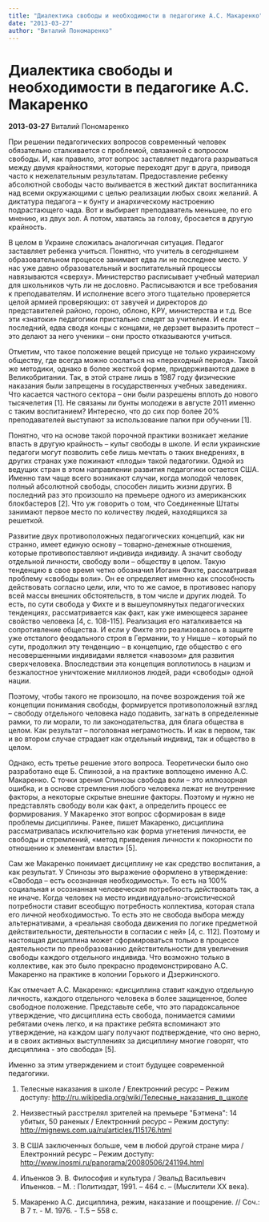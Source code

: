 ```yaml
---
title: "Диалектика свободы и необходимости в педагогике А.С. Макаренко"
date: "2013-03-27"
author: "Виталий Пономаренко"
---
```


# Диалектика свободы и необходимости в педагогике А.С. Макаренко

**2013-03-27** Виталий Пономаренко

При решении педагогических вопросов современный человек обязательно сталкивается с проблемой, связанной с вопросом свободы. И, как правило, этот вопрос заставляет педагога разрываться между двумя крайностями, которые переходят друг в друга, приводя часто к нежелательным результатам. Предоставление ребенку абсолютной свободы часто выливается в жесткий диктат воспитанника над всеми окружающими с целью реализации любых своих желаний. А диктатура педагога – к бунту и анархическому настроению подрастающего чада. Вот и выбирает преподаватель меньшее, по его мнению, из двух зол. А потом, хватаясь за голову, бросается в другую крайность.

В целом в Украине сложилась аналогичная ситуация. Педагог заставляет ребенка учиться. Понятно, что учитель в сегодняшнем образовательном процессе занимает едва ли не последнее место. У нас уже давно образовательный и воспитательный процессы навязываются «сверху». Министерство расписывает учебный материал для школьников чуть ли не дословно. Расписываются и все требования к преподавателям. И исполнение всего этого тщательно проверяется целой армией проверяющих: от завучей и директоров до представителей районо, гороно, облоно, КРУ, министерства и т.д. Все эти «знатоки» педагогики пристально следят за учителем. И если последний, едва сводя концы с концами, не дерзает выразить протест – это делают за него ученики – они просто отказываются учиться.

Отметим, что такое положение вещей присуще не только украинскому обществу, где всегда можно сослаться на «переходный период». Такой же методики, однако в более жесткой форме, придерживаются даже в Великобритании. Так, в этой стране лишь в 1987 году физические наказания были запрещены в государственных учебных заведениях. Что касается частного сектора – они были разрешены вплоть до нового тысячелетия [1]. Не связаны ли бунты молодежи в августе 2011 именно с таким воспитанием? Интересно, что до сих пор более 20% преподавателей выступают за использование палки при обучении [1].

Понятно, что на основе такой порочной практики возникает желание впасть в другую крайность – культ свободы в школе. И если украинские педагоги могут позволить себе лишь мечтать о таких внедрениях, в других странах уже пожинают «плоды» такой педагогики. Одной из ведущих стран в этом направлении развития педагогики остается США. Именно там чаще всего возникают случаи, когда молодой человек, полный абсолютной свободы, способен лишить жизни других. В последний раз это произошло на премьере одного из американских блокбастеров [2]. Что уж говорить о том, что Соединенные Штаты занимают первое место по количеству людей, находящихся за решеткой.

Развитие двух противоположных педагогических концепций, как ни странно, имеет единую основу – товарно-денежные отношения, которые противопоставляют индивида индивиду. А значит свободу отдельной личности, свободу воли – обществу в целом. Такую тенденцию в свое время четко обозначил Иоганн Фихте, рассматривая проблему «свободы воли». Он ее определяет именно как способность действовать согласно цели, или, что то же самое, в противовес напору всей массы внешних обстоятельств, в том числе и других людей. То есть, по сути свобода у Фихте и в вышеупомянутых педагогических тенденциях, рассматривается как факт, как уже имеющееся заранее свойство человека [4, с. 108-115]. Реализация его наталкивается на сопротивление общества. И если у Фихте это реализовалось в защите уже отсталого феодального строя в Германии, то у Ницше – который по сути, продолжил эту тенденцию – в концепцию, где общество с его несовершенными индивидами является «навозом» для развития сверхчеловека. Впоследствии эта концепция воплотилось в нацизм и безжалостное уничтожение миллионов людей, ради «свободы» одной нации.

Поэтому, чтобы такого не произошло, на почве возрождения той же концепции понимания свободы, формируется противоположный взгляд – свободу отдельного человека надо подавить, загнать в определенные рамки, то ли морали, то ли законодательства, для блага общества в целом. Как результат – поголовная неграмотность. И как в первом, так и во втором случае страдает как отдельный индивид, так и общество в целом.

Однако, есть третье решение этого вопроса. Теоретически было оно разработано еще Б. Спинозой, а на практике воплощено именно А.С. Макаренко. С точки зрения Спинозы свобода воли – это иллюзорная ошибка, и в основе стремления любого человека лежат не внутренние факторы, а некоторые скрытые внешние факторы. Поэтому и нужно не представлять свободу воли как факт, а определить процесс ее формирования. У Макаренко этот вопрос сформирован в виде проблемы дисциплины. Ранее, пишет Макаренко, дисциплина рассматривалась исключительно как форма угнетения личности, ее свободы и стремлений, «метод приведения личности к покорности по отношению к элементам власти» [5].

Сам же Макаренко понимает дисциплину не как средство воспитания, а как результат. У Спинозы это выражение оформлено в утверждение: «Свобода – есть осознанная необходимость». То есть на 100% социальная и осознанная человеческая потребность действовать так, а не иначе. Когда человек на место индивидуально-эгоистической потребности ставит всеобщую потребность коллектива, которая стала его личной необходимостью. То есть это не свобода выбора между альтернативами, а «реальная свобода движения по логике предметной действительности, деятельности в согласии с ней» [4, с. 112]. Поэтому и настоящая дисциплина может сформироваться только в процессе деятельности по преобразованию действительности для увеличения свободы каждого отдельного индивида. Что возможно только в коллективе, как это было прекрасно продемонстрировано А.С. Макаренко на практике в колонии Горького и Дзержинского.

Как отмечает А.С. Макаренко: «дисциплина ставит каждую отдельную личность, каждого отдельного человека в более защищенное, более свободное положение. Представьте себе, что это парадоксальное утверждение, что дисциплина есть свобода, понимается самими ребятами очень легко, и на практике ребята вспоминают это утверждение, на каждом шагу получают подтверждение, что оно верно, и в своих активных выступлениях за дисциплину многие говорят, что дисциплина - это свобода» [5].

Именно за этим утверждением и стоит будущее современной педагогики.

1. Телесные наказания в школе / Електронний ресурс – Режим доступу: http://ru.wikipedia.org/wiki/Телесные_наказания_в_школе

2. Неизвестный расстрелял зрителей на премьере "Бэтмена": 14 убитых, 50 раненых / Електронний ресурс – Режим доступу: http://mignews.com.ua/ru/articles/115176.html

3. В США заключенных больше, чем в любой другой стране мира / Електронний ресурс – Режим доступу: http://www.inosmi.ru/panorama/20080506/241194.html

4. Ильенков Э. В. Философия и культура / Эвальд Васильевич Ильенков. – М. : Политиздат, 1991. – 464 с. – (Мыслители ХХ века).

5. Макаренко А.С. дисциплина, режим, наказание и поощрение. // Соч.: В 7 т. - М. 1976. - Т.5 – 558 с.